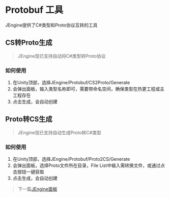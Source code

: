 # Protobuf 工具
JEngine提供了C#类型和Proto协议互转的工具

## CS转Proto生成

> JEngine现已支持自动将C#类型转Proto协议

### 如何使用

1. 在Unity顶部，选择JEngine/Protobuf/CS2Proto/Generate
2. 会弹出面板，输入类型名称即可，需要带命名空间，确保类型在热更工程或主工程存在
3. 点击生成，会自动创建

## Proto转CS生成

> JEngine现已支持自动生成Proto转C#类型

### 如何使用

1. 在Unity顶部，选择JEngine/Protobuf/Proto2CS/Generate
2. 会弹出面板，选择Proto文件所在目录，File List中输入需转换文件，或通过点击按钮一键获取
3. 点击生成，会自动创建

> 下一篇[JEngine面板](jengine-panel)
